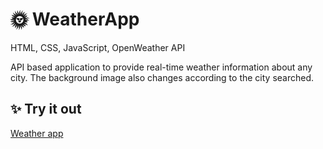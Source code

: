 # 🌞 WeatherApp
HTML, CSS, JavaScript, OpenWeather API

API based application to provide real-time weather information about any city. 
The background image also changes according to the city searched.

## ✨ Try it out
[Weather app](https://tinniaru3005.github.io/WeatherApp/)
